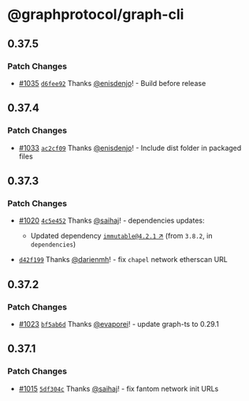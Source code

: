 # @graphprotocol/graph-cli

## 0.37.5

### Patch Changes

- [#1035](https://github.com/graphprotocol/graph-cli/pull/1035)
  [`d6fee92`](https://github.com/graphprotocol/graph-cli/commit/d6fee92d6de9b0addf9e24fd33e8820979f9f310)
  Thanks [@enisdenjo](https://github.com/enisdenjo)! - Build before release

## 0.37.4

### Patch Changes

- [#1033](https://github.com/graphprotocol/graph-cli/pull/1033)
  [`ac2cf09`](https://github.com/graphprotocol/graph-cli/commit/ac2cf094b0f19b7778cab888c2e9b324b6544073)
  Thanks [@enisdenjo](https://github.com/enisdenjo)! - Include dist folder in packaged files

## 0.37.3

### Patch Changes

- [#1020](https://github.com/graphprotocol/graph-cli/pull/1020)
  [`4c5e452`](https://github.com/graphprotocol/graph-cli/commit/4c5e452cbc2eceb75db29019fb3b4c769c9618f4)
  Thanks [@saihaj](https://github.com/saihaj)! - dependencies updates:

  - Updated dependency [`immutable@4.2.1` ↗︎](https://www.npmjs.com/package/immutable/v/4.2.1) (from
    `3.8.2`, in `dependencies`)

- [`d42f199`](https://github.com/graphprotocol/graph-cli/commit/d42f199502df7bac79e8cafc667d5c712f5a3599)
  Thanks [@darienmh](https://github.com/darienmh)! - fix `chapel` network etherscan URL

## 0.37.2

### Patch Changes

- [#1023](https://github.com/graphprotocol/graph-cli/pull/1023)
  [`bf5ab6d`](https://github.com/graphprotocol/graph-cli/commit/bf5ab6dc0f19fcb5b8e599b7d9b1c2b6efcbe005)
  Thanks [@evaporei](https://github.com/evaporei)! - update graph-ts to 0.29.1

## 0.37.1

### Patch Changes

- [#1015](https://github.com/graphprotocol/graph-cli/pull/1015)
  [`5df304c`](https://github.com/graphprotocol/graph-cli/commit/5df304c75ecc339f681eeae858325a7859183dda)
  Thanks [@saihaj](https://github.com/saihaj)! - fix fantom network init URLs
